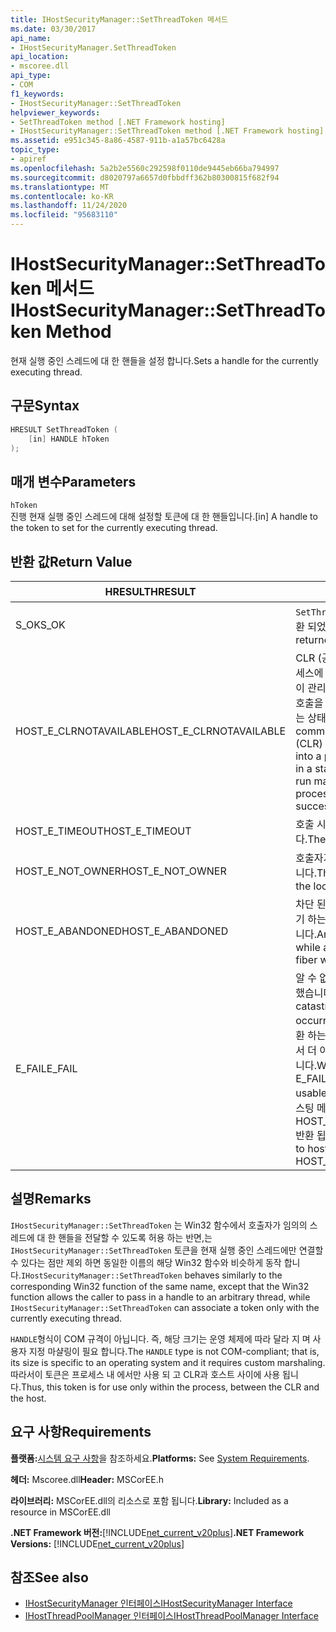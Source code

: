 ```yaml
---
title: IHostSecurityManager::SetThreadToken 메서드
ms.date: 03/30/2017
api_name:
- IHostSecurityManager.SetThreadToken
api_location:
- mscoree.dll
api_type:
- COM
f1_keywords:
- IHostSecurityManager::SetThreadToken
helpviewer_keywords:
- SetThreadToken method [.NET Framework hosting]
- IHostSecurityManager::SetThreadToken method [.NET Framework hosting]
ms.assetid: e951c345-8a86-4587-911b-a1a57bc6428a
topic_type:
- apiref
ms.openlocfilehash: 5a2b2e5560c292598f0110de9445eb66ba794997
ms.sourcegitcommit: d8020797a6657d0fbbdff362b80300815f682f94
ms.translationtype: MT
ms.contentlocale: ko-KR
ms.lasthandoff: 11/24/2020
ms.locfileid: "95683110"
---
```

# <a name="ihostsecuritymanagersetthreadtoken-method"></a><span data-ttu-id="9e506-102">IHostSecurityManager::SetThreadToken 메서드</span><span class="sxs-lookup"><span data-stu-id="9e506-102">IHostSecurityManager::SetThreadToken Method</span></span>

<span data-ttu-id="9e506-103">현재 실행 중인 스레드에 대 한 핸들을 설정 합니다.</span><span class="sxs-lookup"><span data-stu-id="9e506-103">Sets a handle for the currently executing thread.</span></span>  
  
## <a name="syntax"></a><span data-ttu-id="9e506-104">구문</span><span class="sxs-lookup"><span data-stu-id="9e506-104">Syntax</span></span>  
  
```cpp  
HRESULT SetThreadToken (  
    [in] HANDLE hToken  
);  
```  
  
## <a name="parameters"></a><span data-ttu-id="9e506-105">매개 변수</span><span class="sxs-lookup"><span data-stu-id="9e506-105">Parameters</span></span>  

 `hToken`  
 <span data-ttu-id="9e506-106">진행 현재 실행 중인 스레드에 대해 설정할 토큰에 대 한 핸들입니다.</span><span class="sxs-lookup"><span data-stu-id="9e506-106">[in] A handle to the token to set for the currently executing thread.</span></span>  
  
## <a name="return-value"></a><span data-ttu-id="9e506-107">반환 값</span><span class="sxs-lookup"><span data-stu-id="9e506-107">Return Value</span></span>  
  
|<span data-ttu-id="9e506-108">HRESULT</span><span class="sxs-lookup"><span data-stu-id="9e506-108">HRESULT</span></span>|<span data-ttu-id="9e506-109">설명</span><span class="sxs-lookup"><span data-stu-id="9e506-109">Description</span></span>|  
|-------------|-----------------|  
|<span data-ttu-id="9e506-110">S_OK</span><span class="sxs-lookup"><span data-stu-id="9e506-110">S_OK</span></span>|<span data-ttu-id="9e506-111">`SetThreadToken` 성공적으로 반환 되었습니다.</span><span class="sxs-lookup"><span data-stu-id="9e506-111">`SetThreadToken` returned successfully.</span></span>|  
|<span data-ttu-id="9e506-112">HOST_E_CLRNOTAVAILABLE</span><span class="sxs-lookup"><span data-stu-id="9e506-112">HOST_E_CLRNOTAVAILABLE</span></span>|<span data-ttu-id="9e506-113">CLR (공용 언어 런타임)이 프로세스에 로드 되지 않았거나 CLR이 관리 코드를 실행할 수 없거나 호출을 성공적으로 처리할 수 없는 상태에 있습니다.</span><span class="sxs-lookup"><span data-stu-id="9e506-113">The common language runtime (CLR) has not been loaded into a process, or the CLR is in a state in which it cannot run managed code or process the call successfully.</span></span>|  
|<span data-ttu-id="9e506-114">HOST_E_TIMEOUT</span><span class="sxs-lookup"><span data-stu-id="9e506-114">HOST_E_TIMEOUT</span></span>|<span data-ttu-id="9e506-115">호출 시간이 초과 되었습니다.</span><span class="sxs-lookup"><span data-stu-id="9e506-115">The call timed out.</span></span>|  
|<span data-ttu-id="9e506-116">HOST_E_NOT_OWNER</span><span class="sxs-lookup"><span data-stu-id="9e506-116">HOST_E_NOT_OWNER</span></span>|<span data-ttu-id="9e506-117">호출자가 잠금을 소유 하지 않습니다.</span><span class="sxs-lookup"><span data-stu-id="9e506-117">The caller does not own the lock.</span></span>|  
|<span data-ttu-id="9e506-118">HOST_E_ABANDONED</span><span class="sxs-lookup"><span data-stu-id="9e506-118">HOST_E_ABANDONED</span></span>|<span data-ttu-id="9e506-119">차단 된 스레드나 파이버에서 대기 하는 동안 이벤트를 취소 했습니다.</span><span class="sxs-lookup"><span data-stu-id="9e506-119">An event was canceled while a blocked thread or fiber was waiting on it.</span></span>|  
|<span data-ttu-id="9e506-120">E_FAIL</span><span class="sxs-lookup"><span data-stu-id="9e506-120">E_FAIL</span></span>|<span data-ttu-id="9e506-121">알 수 없는 치명적인 오류가 발생 했습니다.</span><span class="sxs-lookup"><span data-stu-id="9e506-121">An unknown catastrophic failure occurred.</span></span> <span data-ttu-id="9e506-122">메서드가 E_FAIL 반환 하는 경우 해당 프로세스 내에서 더 이상 CLR을 사용할 수 없습니다.</span><span class="sxs-lookup"><span data-stu-id="9e506-122">When a method returns E_FAIL, the CLR is no longer usable within the process.</span></span> <span data-ttu-id="9e506-123">호스팅 메서드를 이후에 호출 하면 HOST_E_CLRNOTAVAILABLE 반환 됩니다.</span><span class="sxs-lookup"><span data-stu-id="9e506-123">Subsequent calls to hosting methods return HOST_E_CLRNOTAVAILABLE.</span></span>|  
  
## <a name="remarks"></a><span data-ttu-id="9e506-124">설명</span><span class="sxs-lookup"><span data-stu-id="9e506-124">Remarks</span></span>  

 <span data-ttu-id="9e506-125">`IHostSecurityManager::SetThreadToken` 는 Win32 함수에서 호출자가 임의의 스레드에 대 한 핸들을 전달할 수 있도록 허용 하는 반면,는 `IHostSecurityManager::SetThreadToken` 토큰을 현재 실행 중인 스레드에만 연결할 수 있다는 점만 제외 하면 동일한 이름의 해당 Win32 함수와 비슷하게 동작 합니다.</span><span class="sxs-lookup"><span data-stu-id="9e506-125">`IHostSecurityManager::SetThreadToken` behaves similarly to the corresponding Win32 function of the same name, except that the Win32 function allows the caller to pass in a handle to an arbitrary thread, while `IHostSecurityManager::SetThreadToken` can associate a token only with the currently executing thread.</span></span>  
  
 <span data-ttu-id="9e506-126">`HANDLE`형식이 COM 규격이 아닙니다. 즉, 해당 크기는 운영 체제에 따라 달라 지 며 사용자 지정 마샬링이 필요 합니다.</span><span class="sxs-lookup"><span data-stu-id="9e506-126">The `HANDLE` type is not COM-compliant; that is, its size is specific to an operating system and it requires custom marshaling.</span></span> <span data-ttu-id="9e506-127">따라서이 토큰은 프로세스 내 에서만 사용 되 고 CLR과 호스트 사이에 사용 됩니다.</span><span class="sxs-lookup"><span data-stu-id="9e506-127">Thus, this token is for use only within the process, between the CLR and the host.</span></span>  
  
## <a name="requirements"></a><span data-ttu-id="9e506-128">요구 사항</span><span class="sxs-lookup"><span data-stu-id="9e506-128">Requirements</span></span>  

 <span data-ttu-id="9e506-129">**플랫폼:**[시스템 요구 사항](../../get-started/system-requirements.md)을 참조하세요.</span><span class="sxs-lookup"><span data-stu-id="9e506-129">**Platforms:** See [System Requirements](../../get-started/system-requirements.md).</span></span>  
  
 <span data-ttu-id="9e506-130">**헤더:** Mscoree.dll</span><span class="sxs-lookup"><span data-stu-id="9e506-130">**Header:** MSCorEE.h</span></span>  
  
 <span data-ttu-id="9e506-131">**라이브러리:** MSCorEE.dll의 리소스로 포함 됩니다.</span><span class="sxs-lookup"><span data-stu-id="9e506-131">**Library:** Included as a resource in MSCorEE.dll</span></span>  
  
 <span data-ttu-id="9e506-132">**.NET Framework 버전:**[!INCLUDE[net_current_v20plus](../../../../includes/net-current-v20plus-md.md)]</span><span class="sxs-lookup"><span data-stu-id="9e506-132">**.NET Framework Versions:** [!INCLUDE[net_current_v20plus](../../../../includes/net-current-v20plus-md.md)]</span></span>  
  
## <a name="see-also"></a><span data-ttu-id="9e506-133">참조</span><span class="sxs-lookup"><span data-stu-id="9e506-133">See also</span></span>

- [<span data-ttu-id="9e506-134">IHostSecurityManager 인터페이스</span><span class="sxs-lookup"><span data-stu-id="9e506-134">IHostSecurityManager Interface</span></span>](ihostsecuritymanager-interface.md)
- [<span data-ttu-id="9e506-135">IHostThreadPoolManager 인터페이스</span><span class="sxs-lookup"><span data-stu-id="9e506-135">IHostThreadPoolManager Interface</span></span>](ihostthreadpoolmanager-interface.md)
